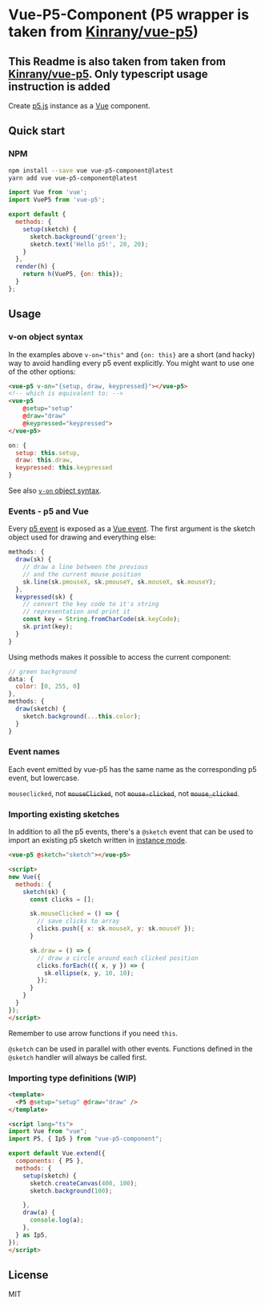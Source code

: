 # Vue-P5-Component (P5 wrapper is taken from [Kinrany/vue-p5](https://github.com/Kinrany/vue-p5))

## This Readme is also taken from taken from [Kinrany/vue-p5](https://github.com/Kinrany/vue-p5). Only typescript usage instruction is added

Create [p5.js](https://p5js.org/) instance as a [Vue](https://vuejs.org/) component.

## Quick start

<!-- ### Script

```html
<script src="https://unpkg.com/vue"></script>
<script src="https://unpkg.com/vue-p5-component@1.0.0"></script>

<div id="app">
  <vue-p5 v-on="this"></vue-p5>
</div>

<script>
new Vue({
  el: '#app',
  methods: {
    setup(sketch) {
      sketch.background('green');
      sketch.text('Hello p5!', 20, 20);
    }
  }
});
</script>
``` -->

### NPM

```bash
npm install --save vue vue-p5-component@latest
yarn add vue vue-p5-component@latest
```

```javascript
import Vue from 'vue';
import VueP5 from 'vue-p5';

export default {
  methods: {
    setup(sketch) {
      sketch.background('green');
      sketch.text('Hello p5!', 20, 20);
    }
  },
  render(h) {
    return h(VueP5, {on: this});
  }
};
```

## Usage

### v-on object syntax

In the examples above `v-on="this"` and `{on: this}` are a short (and hacky) way to avoid handling every p5 event explicitly. You might want to use one of the other options:

```html
<vue-p5 v-on="{setup, draw, keypressed}"></vue-p5>
<!-- which is equivalent to: -->
<vue-p5 
    @setup="setup"
    @draw="draw"
    @keypressed="keypressed">
</vue-p5>
```

```javascript
on: {
  setup: this.setup, 
  draw: this.draw, 
  keypressed: this.keypressed
}
```

See also [`v-on` object syntax](https://vuejs.org/v2/api/#v-on).

### Events - p5 and Vue

Every [p5 event](https://p5js.org/reference/#group-Events) is exposed as a [Vue event](https://vuejs.org/v2/guide/events.html). The first argument is the sketch object used for drawing and everything else:

```javascript
methods: {
  draw(sk) {
    // draw a line between the previous
    // and the current mouse position
    sk.line(sk.pmouseX, sk.pmouseY, sk.mouseX, sk.mouseY);
  },
  keypressed(sk) {
    // convert the key code to it's string
    // representation and print it
    const key = String.fromCharCode(sk.keyCode);
    sk.print(key);
  }
}
```

Using methods makes it possible to access the current component:

```javascript
// green background
data: {
  color: [0, 255, 0]
},
methods: {
  draw(sketch) {
    sketch.background(...this.color);
  }
}
```

### Event names

Each event emitted by vue-p5 has the same name as the corresponding p5 event, but lowercase. 

`mouseclicked`, not ~~`mouseClicked`~~, not ~~`mouse-clicked`~~, not ~~`mouse_clicked`~~.

### Importing existing sketches

In addition to all the p5 events, there's a `@sketch` event that can be used to import an existing p5 sketch written in [instance mode](https://github.com/processing/p5.js/wiki/Global-and-instance-mode).

```html
<vue-p5 @sketch="sketch"></vue-p5>

<script>
new Vue({
  methods: {
    sketch(sk) {
      const clicks = [];

      sk.mouseClicked = () => {
        // save clicks to array
        clicks.push({ x: sk.mouseX, y: sk.mouseY });
      }

      sk.draw = () => {
        // draw a circle around each clicked position
        clicks.forEach(({ x, y }) => {
          sk.ellipse(x, y, 10, 10);
        });
      }
    }
  }
});
</script>
```

Remember to use arrow functions if you need `this`.

`@sketch` can be used in parallel with other events. Functions defined in the `@sketch` handler will always be called first.

### Importing type definitions (WIP)

```html
<template>
  <P5 @setup="setup" @draw="draw" />
</template>

<script lang="ts">
import Vue from "vue";
import P5, { Ip5 } from "vue-p5-component";

export default Vue.extend({
  components: { P5 },
  methods: {
    setup(sketch) {
      sketch.createCanvas(400, 100);
      sketch.background(100);

    },
    draw(a) {
      console.log(a);
    },
  } as Ip5,
});
</script>

```

## License

MIT
